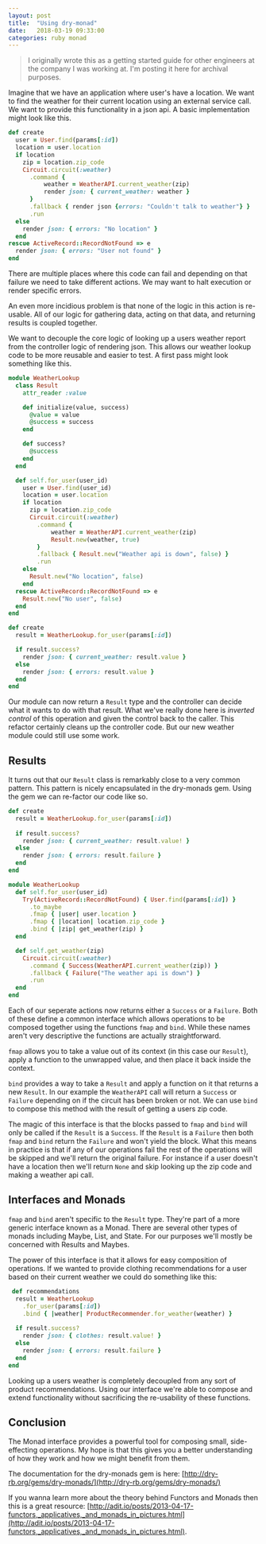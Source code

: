 ```yaml
---
layout: post
title:  "Using dry-monad"
date:   2018-03-19 09:33:00
categories: ruby monad
---
```


> I originally wrote this as a getting started guide for other engineers at
> the company I was working at. I'm posting it here for archival purposes.

Imagine that we have an application where user's have a location. We
want to find the weather for their current location using an external
service call. We want to provide this functionality in a json api. A basic
implementation might look like this.

```ruby
def create
  user = User.find(params[:id])
  location = user.location
  if location
    zip = location.zip_code
    Circuit.circuit(:weather)
      .command { 
          weather = WeatherAPI.current_weather(zip)
          render json: { current_weather: weather }
      }
      .fallback { render json {errors: "Couldn't talk to weather"} }
      .run
  else
    render json: { errors: "No location" }
  end
rescue ActiveRecord::RecordNotFound => e
  render json: { errors: "User not found" } 
end
```

There are multiple places where this code can fail and depending on that
failure we need to take different actions. We may want to halt execution
or render specific errors.

An even more incidious problem is that none of the logic in this action is
re-usable. All of our logic for gathering data, acting on that data, and
returning results is coupled together.

We want to decouple the core logic of looking up a users weather report
from the controller logic of rendering json. This allows our weather
lookup code to be more reusable and easier to test. A first pass might
look something like this.

```ruby
module WeatherLookup
  class Result
    attr_reader :value

    def initialize(value, success)
      @value = value
      @success = success
    end

    def success?
      @success
    end
  end

  def self.for_user(user_id)
    user = User.find(user_id)
    location = user.location
    if location
      zip = location.zip_code
      Circuit.circuit(:weather)
        .command { 
            weather = WeatherAPI.current_weather(zip)
            Result.new(weather, true)
        }
        .fallback { Result.new("Weather api is down", false) }
        .run
    else
      Result.new("No location", false)
    end
  rescue ActiveRecord::RecordNotFound => e
    Result.new("No user", false)
  end
end

def create
  result = WeatherLookup.for_user(params[:id])

  if result.success?
    render json: { current_weather: result.value }
  else
    render json: { errors: result.value }
  end
end
```

Our module can now return a `Result` type and the controller can decide
what it wants to do with that result. What we've really done here is
_inverted control_ of this operation and given the control back to the
caller. This refactor certainly cleans up the controller code. But our new
weather module could still use some work.

## Results

It turns out that our `Result` class is remarkably close to a very common
pattern. This pattern is nicely encapsulated in the dry-monads gem. Using
the gem we can re-factor our code like so.

```ruby
def create
  result = WeatherLookup.for_user(params[:id])
    
  if result.success?
    render json: { current_weather: result.value! }
  else
    render json: { errors: result.failure }
  end
end

module WeatherLookup
  def self.for_user(user_id)
    Try(ActiveRecord::RecordNotFound) { User.find(params[:id]) }
      .to_maybe
      .fmap { |user| user.location }
      .fmap { |location| location.zip_code }
      .bind { |zip| get_weather(zip) }
  end

  def self.get_weather(zip)
    Circuit.circuit(:weather)
      .command { Success(WeatherAPI.current_weather(zip)) }
      .fallback { Failure("The weather api is down") }
      .run
  end
end
```

Each of our seperate actions now returns either a `Success` or
a `Failure`. Both of these define a common interface which allows
operations to be composed together using the functions `fmap` and `bind`.
While these names aren't very descriptive the functions are actually
straightforward.

`fmap` allows you to take a value out of its context (in this case our
`Result`), apply a function to the unwrapped value, and then place it back
inside the context.

`bind` provides a way to take a `Result` and apply a function on it that
returns a new `Result`. In our example the `WeatherAPI` call will return
a `Success` or `Failure` depending on if the circuit has been broken or
not. We can use `bind` to compose this method with the result of getting
a users zip code.

The magic of this interface is that the blocks passed to `fmap` and `bind`
will only be called if the `Result` is a `Success`. If the `Result` is
a `Failure` then both `fmap` and `bind` return the `Failure` and won't
yield the block. What this means in practice is that if any of our
operations fail the rest of the operations will be skipped and we'll
return the original failure. For instance if a user doesn't have
a location then we'll return `None` and skip looking up the zip code and
making a weather api call.

## Interfaces and Monads

`fmap` and `bind` aren't specific to the `Result` type. They're part of
a more generic interface known as a Monad. There are several other types
of monads including Maybe, List, and State. For our purposes we'll mostly
be concerned with Results and Maybes.

The power of this interface is that it allows for easy composition of
operations. If we wanted to provide clothing recommendations for a user
based on their current weather we could do something like this:

```ruby
 def recommendations
  result = WeatherLookup
    .for_user(params[:id])
    .bind { |weather| ProductRecommender.for_weather(weather) }
    
  if result.success?
    render json: { clothes: result.value! }
  else
    render json: { errors: result.failure }
  end
end
```

Looking up a users weather is completely decoupled from any sort of
product recommendations. Using our interface we're able to compose and
extend functionality without sacrificing the re-usability of these
functions.

## Conclusion

The Monad interface provides a powerful tool for composing small,
side-effecting operations. My hope is that this gives you a better
understanding of how they work and how we might benefit from them.

The documentation for the dry-monads gem is here: [http://dry-rb.org/gems/dry-monads/](http://dry-rb.org/gems/dry-monads/)

If you wanna learn more about the theory behind Functors and Monads then
this is a great resource:
[http://adit.io/posts/2013-04-17-functors,_applicatives,_and_monads_in_pictures.html](http://adit.io/posts/2013-04-17-functors,_applicatives,_and_monads_in_pictures.html).
